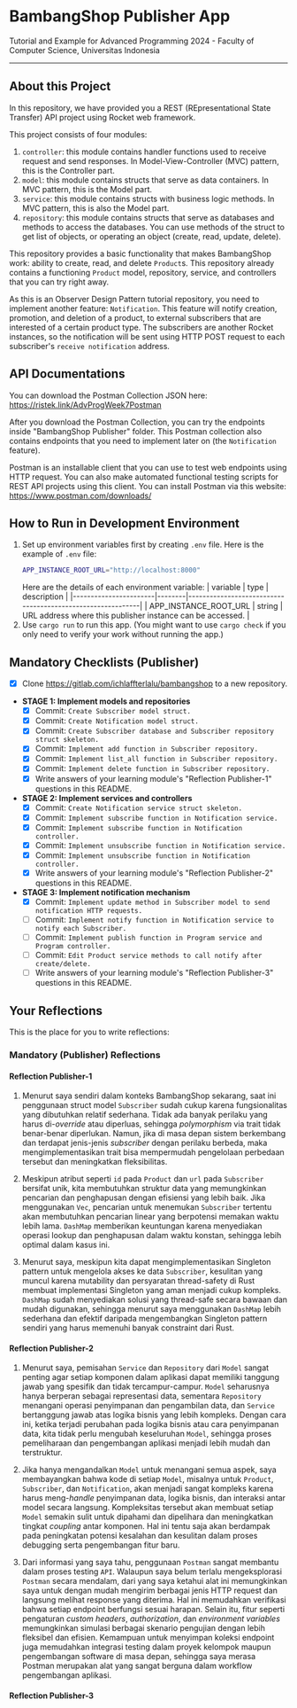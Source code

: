 # BambangShop Publisher App
Tutorial and Example for Advanced Programming 2024 - Faculty of Computer Science, Universitas Indonesia

---

## About this Project
In this repository, we have provided you a REST (REpresentational State Transfer) API project using Rocket web framework.

This project consists of four modules:
1.  `controller`: this module contains handler functions used to receive request and send responses.
    In Model-View-Controller (MVC) pattern, this is the Controller part.
2.  `model`: this module contains structs that serve as data containers.
    In MVC pattern, this is the Model part.
3.  `service`: this module contains structs with business logic methods.
    In MVC pattern, this is also the Model part.
4.  `repository`: this module contains structs that serve as databases and methods to access the databases.
    You can use methods of the struct to get list of objects, or operating an object (create, read, update, delete).

This repository provides a basic functionality that makes BambangShop work: ability to create, read, and delete `Product`s.
This repository already contains a functioning `Product` model, repository, service, and controllers that you can try right away.

As this is an Observer Design Pattern tutorial repository, you need to implement another feature: `Notification`.
This feature will notify creation, promotion, and deletion of a product, to external subscribers that are interested of a certain product type.
The subscribers are another Rocket instances, so the notification will be sent using HTTP POST request to each subscriber's `receive notification` address.

## API Documentations

You can download the Postman Collection JSON here: https://ristek.link/AdvProgWeek7Postman

After you download the Postman Collection, you can try the endpoints inside "BambangShop Publisher" folder.
This Postman collection also contains endpoints that you need to implement later on (the `Notification` feature).

Postman is an installable client that you can use to test web endpoints using HTTP request.
You can also make automated functional testing scripts for REST API projects using this client.
You can install Postman via this website: https://www.postman.com/downloads/

## How to Run in Development Environment
1.  Set up environment variables first by creating `.env` file.
    Here is the example of `.env` file:
    ```bash
    APP_INSTANCE_ROOT_URL="http://localhost:8000"
    ```
    Here are the details of each environment variable:
    | variable              | type   | description                                                |
    |-----------------------|--------|------------------------------------------------------------|
    | APP_INSTANCE_ROOT_URL | string | URL address where this publisher instance can be accessed. |
2.  Use `cargo run` to run this app.
    (You might want to use `cargo check` if you only need to verify your work without running the app.)

## Mandatory Checklists (Publisher)
-   [x] Clone https://gitlab.com/ichlaffterlalu/bambangshop to a new repository.
-   **STAGE 1: Implement models and repositories**
    -   [x] Commit: `Create Subscriber model struct.`
    -   [x] Commit: `Create Notification model struct.`
    -   [x] Commit: `Create Subscriber database and Subscriber repository struct skeleton.`
    -   [x] Commit: `Implement add function in Subscriber repository.`
    -   [x] Commit: `Implement list_all function in Subscriber repository.`
    -   [x] Commit: `Implement delete function in Subscriber repository.`
    -   [x] Write answers of your learning module's "Reflection Publisher-1" questions in this README.
-   **STAGE 2: Implement services and controllers**
    -   [x] Commit: `Create Notification service struct skeleton.`
    -   [x] Commit: `Implement subscribe function in Notification service.`
    -   [x] Commit: `Implement subscribe function in Notification controller.`
    -   [x] Commit: `Implement unsubscribe function in Notification service.`
    -   [x] Commit: `Implement unsubscribe function in Notification controller.`
    -   [x] Write answers of your learning module's "Reflection Publisher-2" questions in this README.
-   **STAGE 3: Implement notification mechanism**
    -   [x] Commit: `Implement update method in Subscriber model to send notification HTTP requests.`
    -   [ ] Commit: `Implement notify function in Notification service to notify each Subscriber.`
    -   [ ] Commit: `Implement publish function in Program service and Program controller.`
    -   [ ] Commit: `Edit Product service methods to call notify after create/delete.`
    -   [ ] Write answers of your learning module's "Reflection Publisher-3" questions in this README.

## Your Reflections
This is the place for you to write reflections:

### Mandatory (Publisher) Reflections

#### Reflection Publisher-1

1. Menurut saya sendiri dalam konteks BambangShop sekarang, saat ini penggunaan struct model `Subscriber` sudah cukup karena fungsionalitas yang dibutuhkan relatif sederhana. Tidak ada banyak perilaku yang harus di-_override_ atau diperluas, sehingga _polymorphism_ via trait tidak benar-benar diperlukan. Namun, jika di masa depan sistem berkembang dan terdapat jenis-jenis _subscriber_ dengan perilaku berbeda, maka mengimplementasikan trait bisa mempermudah pengelolaan perbedaan tersebut dan meningkatkan fleksibilitas.

2. Meskipun atribut seperti `id` pada `Product` dan `url` pada `Subscriber` bersifat unik, kita membutuhkan struktur data yang memungkinkan pencarian dan penghapusan dengan efisiensi yang lebih baik. Jika menggunakan `Vec`, pencarian untuk menemukan `Subscriber` tertentu akan membutuhkan pencarian linear yang berpotensi memakan waktu lebih lama. `DashMap` memberikan keuntungan karena menyediakan operasi lookup dan penghapusan dalam waktu konstan, sehingga lebih optimal dalam kasus ini.

3. Menurut saya, meskipun kita dapat mengimplementasikan Singleton pattern untuk mengelola akses ke data `Subscriber`, kesulitan yang muncul karena mutability dan persyaratan thread-safety di Rust membuat implementasi Singleton yang aman menjadi cukup kompleks. `DashMap` sudah menyediakan solusi yang thread-safe secara bawaan dan mudah digunakan, sehingga menurut saya menggunakan `DashMap` lebih sederhana dan efektif daripada mengembangkan Singleton pattern sendiri yang harus memenuhi banyak constraint dari Rust.

#### Reflection Publisher-2

1. Menurut saya, pemisahan `Service` dan `Repository` dari `Model` sangat penting agar setiap komponen dalam aplikasi dapat memiliki tanggung jawab yang spesifik dan tidak tercampur-campur. `Model` seharusnya hanya berperan sebagai representasi data, sementara `Repository` menangani operasi penyimpanan dan pengambilan data, dan `Service` bertanggung jawab atas logika bisnis yang lebih kompleks. Dengan cara ini, ketika terjadi perubahan pada logika bisnis atau cara penyimpanan data, kita tidak perlu mengubah keseluruhan `Model`, sehingga proses pemeliharaan dan pengembangan aplikasi menjadi lebih mudah dan terstruktur.

2. Jika hanya mengandalkan `Model` untuk menangani semua aspek, saya membayangkan bahwa kode di setiap `Model`, misalnya untuk `Product`, `Subscriber`, dan `Notification`, akan menjadi sangat kompleks karena harus meng-_handle_ penyimpanan data, logika bisnis, dan interaksi antar model secara langsung. Kompleksitas tersebut akan membuat setiap `Model` semakin sulit untuk dipahami dan dipelihara dan meningkatkan tingkat _coupling_ antar komponen. Hal ini tentu saja akan berdampak pada peningkatan potensi kesalahan dan kesulitan dalam proses debugging serta pengembangan fitur baru.

3. Dari informasi yang saya tahu, penggunaan `Postman` sangat membantu dalam proses testing `API`. Walaupun saya belum terlalu mengeksplorasi `Postman` secara mendalam, dari yang saya ketahui alat ini memungkinkan saya untuk dengan mudah mengirim berbagai jenis HTTP request dan langsung melihat response yang diterima. Hal ini memudahkan verifikasi bahwa setiap endpoint berfungsi sesuai harapan. Selain itu, fitur seperti pengaturan _custom headers_, _authorization_, dan _environment variables_ memungkinkan simulasi berbagai skenario pengujian dengan lebih fleksibel dan efisien. Kemampuan untuk menyimpan koleksi endpoint juga memudahkan integrasi testing dalam proyek kelompok maupun pengembangan software di masa depan, sehingga saya merasa Postman merupakan alat yang sangat berguna dalam workflow pengembangan aplikasi.

#### Reflection Publisher-3
